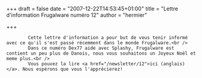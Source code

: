 
+++
draft = false
date = "2007-12-22T14:53:45+01:00"
title = "Lettre d'information Frugalware numéro 12"
author = "hermier"

+++

            Cette lettre d'information a pour but de vous tenir informé avec ce qu'il s'est passé récemment dans le monde Frugalware.<br />
            Dans ce numéro Dex77 aide avec Splashy, Frugalware est contient un peu plus de Danois, nous vous souhaitons un Joyeux Noël et meme plus.<br />
            Vous pouvez la lire <a href="/newsletter/12">ici (anglais)</a>. Nous espérons que vous l'apprécierez!
            
        